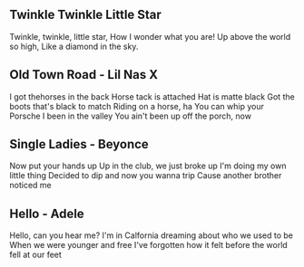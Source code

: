 ## Twinkle Twinkle Little Star
Twinkle, twinkle, little star, How I wonder what you are! Up above the world so high, Like a diamond in the sky.

## Old Town Road - Lil Nas X
I got thehorses in the back Horse tack is attached Hat is matte black Got the boots that's black to match Riding on a horse, ha You can whip your Porsche I been in the valley You ain't been up off the porch, now

## Single Ladies - Beyonce
Now put your hands up Up in the club, we just broke up I'm doing my own little thing Decided to dip and now you wanna trip Cause another brother noticed me

## Hello - Adele
Hello, can you hear me? I'm in Calfornia dreaming about who we used to be When we were younger and free I've forgotten how it felt before the world fell at our feet
